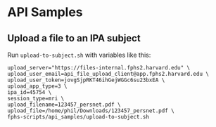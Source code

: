 # API Samples

## Upload a file to an IPA subject

Run `upload-to-subject.sh` with variables like this:

    upload_server="https://files-internal.fphs2.harvard.edu" \
    upload_user_email=api_file_upload_client@app.fphs2.harvard.edu \
    upload_user_token=jovgSjpRKT46ihGejWGGc6su23bxEA \
    upload_app_type=3 \
    ipa_id=45754 \
    session_type=mri \
    upload_filename=123457_persnet.pdf \
    upload_file=/home/phil/Downloads/123457_persnet.pdf \
    fphs-scripts/api_samples/upload-to-subject.sh
